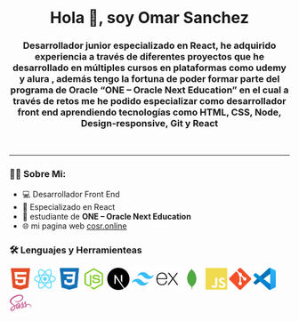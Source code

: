 <div id="about" align="center">
  <img align="center" width="200" src="https://media.giphy.com/media/ukMiDlCmdv2og/giphy.gif" alt="" />
  <h1 align="center">Hola 👋, soy Omar Sanchez</h1>
  <h3 align="center">
    Desarrollador junior especializado en React, he adquirido experiencia a
    través de diferentes proyectos que he desarrollado en múltiples cursos en
    plataformas como udemy y alura , además tengo la fortuna de poder formar
    parte del programa de Oracle “ONE – Oracle Next Education” en el cual a
    través de retos me he podido especializar como desarrollador front end
    aprendiendo tecnologías como HTML, CSS, Node, Design-responsive, Git y React
  </h3>
</div>

<div id="badges" align="center">
  <a href="https://www.linkedin.com/in/omar-sanchez-react-front-end-web-developer/"  target="_blank"><img src="https://img.shields.io/badge/LinkedIn-0077B5?style=for-the-badge&logo=linkedin&logoColor=white" alt=""></a>
  <a href="https://www.instagram.com/omar_sanchez.dev/"  target="_blank"><img src="https://img.shields.io/badge/Instagram-E4405F?style=for-the-badge&logo=instagram&logoColor=white" alt=""></a>
</div>

---

### 🙋‍♂️ Sobre Mi:
- 💻 Desarrollador Front End
- 📝 Especializado en React
- 📕 estudiante de **ONE – Oracle Next Education**
- 🌐 mi pagina web [cosr.online](https://cosr.online/)


<div align="left">
    <h3>🛠️ Lenguajes y Herramienteas</h3>
    <div>
        <img src="https://github.com/devicons/devicon/blob/master/icons/html5/html5-plain.svg" alt="logo" width="40" height="40">
        <img src="https://github.com/devicons/devicon/blob/master/icons/react/react-original.svg" alt="logo" width="40" height="40">
        <img src="https://github.com/devicons/devicon/blob/master/icons/css3/css3-plain.svg" alt="logo" width="40" height="40">
        <img src="https://github.com/devicons/devicon/blob/master/icons/nodejs/nodejs-plain.svg" alt="logo" width="40" height="40">
        <img src="https://github.com/devicons/devicon/blob/master/icons/nextjs/nextjs-original.svg" alt="logo" width="40" height="40">
        <img src="https://github.com/devicons/devicon/blob/master/icons/tailwindcss/tailwindcss-plain.svg" alt="logo" width="40" height="40">
        <img src="https://github.com/devicons/devicon/blob/master/icons/express/express-original.svg" alt="logo" width="40" height="40">
        <img src="https://github.com/devicons/devicon/blob/master/icons/mongodb/mongodb-plain.svg" alt="logo" width="40" height="40">
        <img src="https://github.com/devicons/devicon/blob/master/icons/javascript/javascript-plain.svg" alt="logo" width="40" height="40">
        <img src="https://github.com/devicons/devicon/blob/master/icons/git/git-plain.svg" alt="logo" width="40" height="40">
        <img src="https://github.com/devicons/devicon/blob/master/icons/vscode/vscode-original.svg" alt="logo" width="40" height="40">
        <img src="https://github.com/devicons/devicon/blob/master/icons/sass/sass-original.svg" alt="logo" width="40" height="40">
    </div>
</div>






